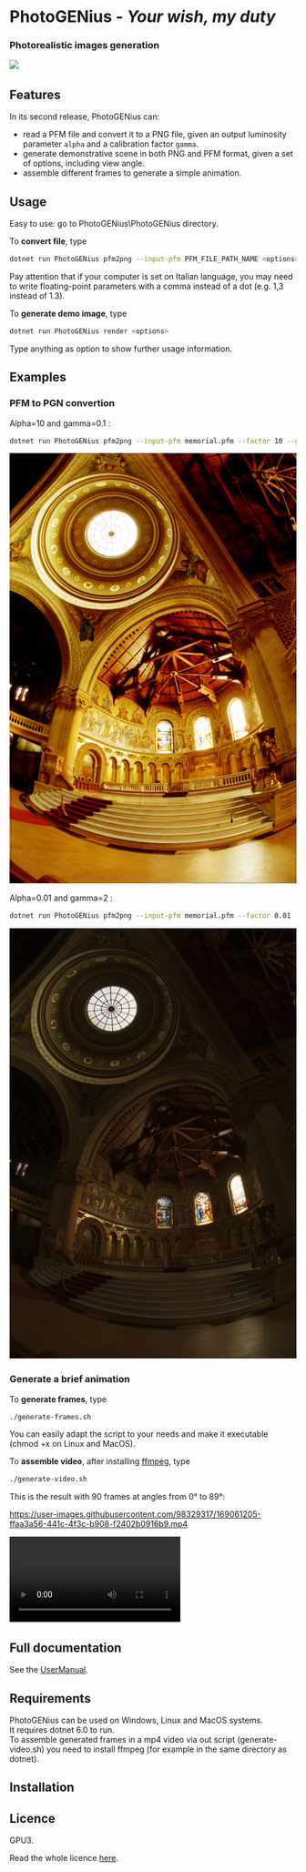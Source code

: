 # PhotoGENius - _Your wish, my duty_
### Photorealistic images generation

![](logoPGEN.png) 

## Features

In its second release, PhotoGENius can:
- read a PFM file and convert it to a PNG file, given an output luminosity parameter `alpha` and a calibration factor `gamma`.
- generate demonstrative scene in both PNG and PFM format, given a set of options, including view angle.
- assemble different frames to generate a simple animation.

## Usage
Easy to use: go to PhotoGENius\PhotoGENius directory.

To **convert file**, type
```bash
dotnet run PhotoGENius pfm2png --input-pfm PFM_FILE_PATH_NAME <options>
```
Pay attention that if your computer is set on Italian language, you may need to write floating-point parameters with a comma instead of a dot (e.g. 1,3 instead of 1.3).

To **generate demo image**, type
```bash
dotnet run PhotoGENius render <options>
```
Type anything as option to show further usage information.


## Examples

### PFM to PGN convertion
Alpha=10 and gamma=0.1 : 
```bash
dotnet run PhotoGENius pfm2png --input-pfm memorial.pfm --factor 10 --gamma 0.1 --output-png prova1.png
 ```
![](PhotoGENius/prova1.png)

Alpha=0.01 and gamma=2 : 
```bash
dotnet run PhotoGENius pfm2png --input-pfm memorial.pfm --factor 0.01 --gamma 2 --output-png prova2.png
 ```
![](PhotoGENius/prova2.png)

### Generate a brief animation

To **generate frames**, type
```bash
./generate-frames.sh
```
You can easily adapt the script to your needs and make it executable (chmod +x on Linux and MacOS).

To **assemble video**, after installing [ffmpeg](https://www.ffmpeg.org/download.html), type
```bash
./generate-video.sh
```
This is the result with 90 frames at angles from 0° to 89°:


https://user-images.githubusercontent.com/98329317/169061205-ffaa3a56-441c-4f3c-b908-f2402b0916b9.mp4


![](https://github.com/frasalt/PhotoGENius/blob/fd2d075096b5d7245f448f3c12d129136049598c/PhotoGENius/video/animation.mp4)

## Full documentation
See the [UserManual](UserManual).

## Requirements
PhotoGENius can be used on Windows, Linux and MacOS systems.\
It requires dotnet 6.0 to run.\
To assemble generated frames in a mp4 video via out script (generate-video.sh) you need 
to install ffmpeg (for example in the same directory as dotnet).

## Installation

## Licence
GPU3.

Read the whole licence [here](LICENCE).
